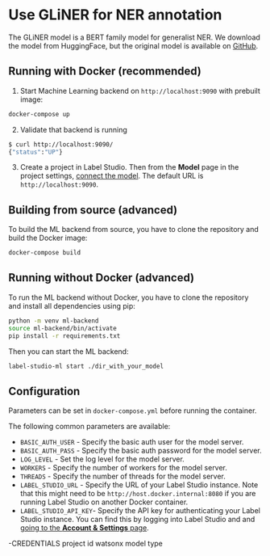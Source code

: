 <!--
---
title: Use GLiNER for NER annotation
type: guide
tier: all
order: 37
hide_sidebar: true
hide_frontmatter_title: true
meta_title: Use GLiNER for NER annotation
meta_description: Tutorial on how to use GLiNER with your Label Studio project to complete NER tasks
categories:
    - Natural Language Processing
    - Named Entity Recognition
    - GLiNER
    - BERT
    - Hugging Face
image: "/tutorials/gliner.png"
---
-->

# Use GLiNER for NER annotation

The GLiNER model is a BERT family model for generalist NER. We download the model from HuggingFace, but the original
model is
available on [GitHub](https://github.com/urchade/GLiNER).


## Running with Docker (recommended)

1. Start Machine Learning backend on `http://localhost:9090` with prebuilt image:

```bash
docker-compose up
```

2. Validate that backend is running

```bash
$ curl http://localhost:9090/
{"status":"UP"}
```

3. Create a project in Label Studio. Then from the **Model** page in the project settings, [connect the model](https://labelstud.io/guide/ml#Connect-the-model-to-Label-Studio). The default URL is `http://localhost:9090`.


## Building from source (advanced)

To build the ML backend from source, you have to clone the repository and build the Docker image:

```bash
docker-compose build
```

## Running without Docker (advanced)

To run the ML backend without Docker, you have to clone the repository and install all dependencies using pip:

```bash
python -m venv ml-backend
source ml-backend/bin/activate
pip install -r requirements.txt
```

Then you can start the ML backend:

```bash
label-studio-ml start ./dir_with_your_model
```

## Configuration

Parameters can be set in `docker-compose.yml` before running the container.

The following common parameters are available:
- `BASIC_AUTH_USER` - Specify the basic auth user for the model server.
- `BASIC_AUTH_PASS` - Specify the basic auth password for the model server.
- `LOG_LEVEL` - Set the log level for the model server.
- `WORKERS` - Specify the number of workers for the model server.
- `THREADS` - Specify the number of threads for the model server.
- `LABEL_STUDIO_URL` - Specify the URL of your Label Studio instance. Note that this might need to be `http://host.docker.internal:8080` if you are running Label Studio on another Docker container.
- `LABEL_STUDIO_API_KEY`- Specify the API key for authenticating your Label Studio instance. You can find this by logging into Label Studio and and [going to the **Account & Settings** page](https://labelstud.io/guide/user_account#Access-token). 

-CREDENTIALS
project id
watsonx model type